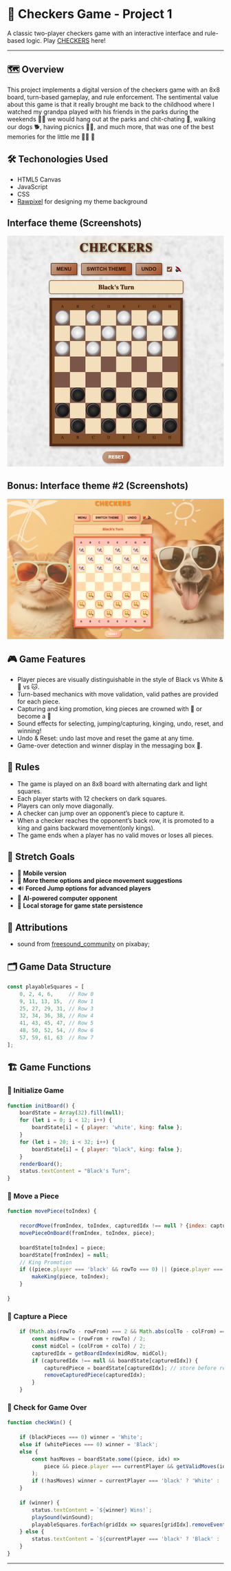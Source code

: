 # 🏁 Checkers Game - Project 1 

A classic two-player checkers game with an interactive interface and rule-based logic. Play [CHECKERS](https://clairecleverlamb.github.io/Checkers-game/) here!

---

## 🗺 Overview
This project implements a digital version of the checkers game with an 8x8 board, turn-based gameplay, and rule enforcement. The sentimental value about this game is that it really brought me back to the childhood where I watched my grandpa played with his friends in the parks during the weekends 🏡🌴 we would hang out at the parks and chit-chating 💬, walking our dogs 🐕, having picnics 🧺🍿, and much more, that was one of the best memories for the little me 👧🏻 💌

## 🛠️ Techonologies Used
- HTML5 Canvas
- JavaScript
- CSS
- [Rawpixel](https://www.rawpixel.com/) for designing my theme background 


## Interface theme (Screenshots)
![classic-themed Checkers Board](classic-theme.png)

## Bonus: Interface theme #2 (Screenshots)
![animal-themed Checkers Board](animal-theme.png)


## 🎮 Game Features
- Player pieces are visually distinguishable in the style of Black vs White & 🐶 vs 🐱.
- Turn-based mechanics with move validation, valid pathes are provided for each piece.
- Capturing and king promotion, king pieces are crowned with 👑 or become a 🦁
- Sound effects for selecting, jumping/capturing, kinging, undo, reset, and winning!
- Undo & Reset: undo last move and reset the game at any time.
- Game-over detection and winner display in the messaging box 💬.

## 📜 Rules
- The game is played on an 8x8 board with alternating dark and light squares.
- Each player starts with 12 checkers on dark squares.
- Players can only move diagonally.
- A checker can jump over an opponent’s piece to capture it.
- When a checker reaches the opponent’s back row, it is promoted to a king and gains backward movement(only kings).
- The game ends when a player has no valid moves or loses all pieces.

## 🚀 Stretch Goals 
- 📲 **Mobile version**
- 🌈 **More theme options and piece movement suggestions**
- 🔊 **Forced Jump options for advanced players**
- 🤖 **AI-powered computer opponent**
- 💾 **Local storage for game state persistence**


## 🚁 Attributions

- sound from [freesound_community](https://pixabay.com/users/freesound_community-46691455/) on pixabay;




## 🗂️ Game Data Structure
```javascript
const playableSquares = [
    0, 2, 4, 6,     // Row 0
    9, 11, 13, 15,  // Row 1
    25, 27, 29, 31, // Row 3
    32, 34, 36, 38, // Row 4
    41, 43, 45, 47, // Row 5
    48, 50, 52, 54, // Row 6
    57, 59, 61, 63  // Row 7
];
```

## 🏗️ Game Functions
### 🔹 Initialize Game
```javascript
function initBoard() {
    boardState = Array(32).fill(null);
    for (let i = 0; i < 12; i++) {
        boardState[i] = { player: 'white', king: false };
    }
    for (let i = 20; i < 32; i++) {
        boardState[i] = { player: "black", king: false };
    }
    renderBoard();
    status.textContent = "Black's Turn";
}
```
### 🔹 Move a Piece
```javascript
function movePiece(toIndex) {

    recordMove(fromIndex, toIndex, capturedIdx !== null ? {index: capturedIdx, piece: capturedPiece} : null, piece);
    movePieceOnBoard(fromIndex, toIndex, piece);

    boardState[toIndex] = piece;
    boardState[fromIndex] = null;
    // King Promotion
    if ((piece.player === 'black' && rowTo === 0) || (piece.player === 'white' && rowTo === 7)) {
        makeKing(piece, toIndex);
    }

}
```
### 🔹 Capture a Piece
```javascript
    if (Math.abs(rowTo - rowFrom) === 2 && Math.abs(colTo - colFrom) === 2) {
        const midRow = (rowFrom + rowTo) / 2;
        const midCol = (colFrom + colTo) / 2;
        capturedIdx = getBoardIndex(midRow, midCol);
        if (capturedIdx !== null && boardState[capturedIdx]) {
            capturedPiece = boardState[capturedIdx]; // store before remove;
            removeCapturedPiece(capturedIdx);
        }
    }
```
### 🔹 Check for Game Over
```javascript
function checkWin() {

    if (blackPieces === 0) winner = 'White';
    else if (whitePieces === 0) winner = 'Black';
    else {
        const hasMoves = boardState.some((piece, idx) => 
            piece && piece.player === currentPlayer && getValidMoves(idx).length > 0
        );
        if (!hasMoves) winner = currentPlayer === 'black' ? 'White' : 'Black';
    }

    if (winner) {
        status.textContent = `${winner} Wins!`;
        playSound(winSound);
        playableSquares.forEach(gridIdx => squares[gridIdx].removeEventListener('click', handleSquareClick));
    } else {
        status.textContent = `${currentPlayer === 'black' ? 'Black' : 'White'}'s Turn`;
    }
}

```


---


